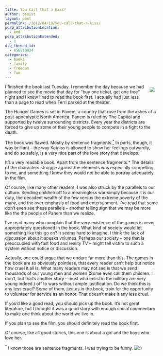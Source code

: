 ```yaml
---
title: You Call that a Kiss?
author: bsoist
layout: post
permalink: /2012/04/19/you-call-that-a-kiss/
pdrp_attributionLocation:
  - end
pdrp_attributionExtended:
  - 1
dsq_thread_id:
  - 656210924
categories:
  - books
  - family
  - freedom
  - fun
---
```

<div style="float:right;padding:10px;">
  <a href="http://www.amazon.com/gp/product/0439023521/ref=as_li_ss_il?ie=UTF8&#038;tag=weifyoasme-20&#038;linkCode=as2&#038;camp=1789&#038;creative=390957&#038;creativeASIN=0439023521"><img border="0" src="http://ws.assoc-amazon.com/widgets/q?_encoding=UTF8&#038;Format=_SL110_&#038;ASIN=0439023521&#038;MarketPlace=US&#038;ID=AsinImage&#038;WS=1&#038;tag=weifyoasme-20&#038;ServiceVersion=20070822" /></a><img src="http://www.assoc-amazon.com/e/ir?t=weifyoasme-20&#038;l=as2&#038;o=1&#038;a=0439023521" width="1" height="1" border="0" alt="" style="border:none !important; margin:0px !important;" />
</div>

I finished the book last Tuesday. I remember the day because we had planned to see the movie that day for &#8220;buy one ticket, get one free&#8221; night and I knew I had to read the book first. I actually had just less than a page to read when Terri parked at the theater.

The Hunger Games is set in Panem, a country that rose from the ashes of a post-apocalyptic North America. Panem is ruled by The Capitol and supported by twelve surrounding districts. Every year the districts are forced to give up some of their young people to compete in a fight to the death. 

The book was flawed. Mostly by sentence fragments.[<sup>*</sup>][1] In parts, though, it was brilliant &#8211; the way Katniss is allowed to show her feelings outwardly, and do so safely, is a very nice part of the love story that develops.

It&#8217;s a very readable book. Apart from the sentence fragments.* The details of the characters struggle against the elements was especially compelling to me, and something I knew they would not be able to portray adequately in the film. 

Of course, like many other readers, I was also struck by the parallels to our culture. Sending children off to a meaningless war simply because it is our duty, the decadent wealth of the few versus the extreme poverty of the many, and the over emphasis of food and entertainment. I&#8217;ve read that some don&#8217;t even see these parallels &#8211; another telling sign that we may be more like the the people of Panem than we realize.

I&#8217;ve read many who complain that the very existence of the games is never appropriately questioned in the book. What kind of society would let something like this go on? It seems hard to imagine. I think the lack of discussion about it speaks volumes. Perhaps our society &#8211; one that is preoccupied with fast food and reality TV &#8211; might fall victim to such a system without notice or discussion. 

Actually, one could argue that we endure far more than this. The games in the book are so obviously pointless, that every reader can&#8217;t help but notice how cruel it all is. What many readers may not see is that we send thousands of our young men and women (Some even call them children. I don&#8217;t, but that&#8217;s another story &#8211; most who enlist in the military are very young indeed.) off to wars without ample justification. Do we think this is any less cruel? Some of them, just as in the book, train for the opportunity to volunteer for service as an honor. That doesn&#8217;t make it any less cruel. 

If you&#8217;d like a good read, you should pick up the book. It&#8217;s not great literature, but I thought it was a good story with enough social commentary to make one think about the world we live in.

If you plan to see the film, you should definitely read the book first.

Of course, like all good stories, this one is about a girl and the boys who love her. 

<a name="iknow"><sup>*</sup></a> I know those are sentence fragments. I was trying to be funny. <img src='http://archive.whsjr.soistmann.com/oped/wp-includes/images/smilies/icon_smile.gif' alt=':)' class='wp-smiley' />

 [1]: #iknow
